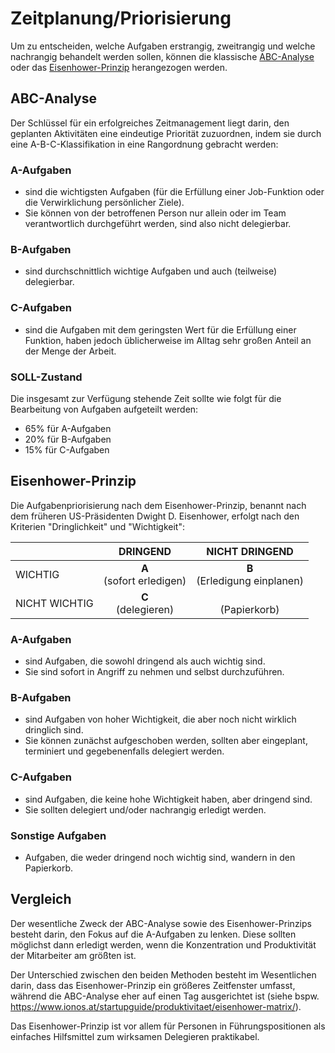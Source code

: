 # Zeitplanung/Priorisierung
Um zu entscheiden, welche Aufgaben erstrangig, zweitrangig und welche
nachrangig behandelt werden sollen, können die klassische
[ABC-Analyse](#abc-analyse) oder das
[Eisenhower-Prinzip](#eisenhower-prinzip) herangezogen werden.

## ABC-Analyse
Der Schlüssel für ein erfolgreiches Zeitmanagement liegt darin, den geplanten
Aktivitäten eine eindeutige Priorität zuzuordnen, indem sie durch eine
A-B-C-Klassifikation in eine Rangordnung gebracht werden:

### A-Aufgaben
 - sind die wichtigsten Aufgaben (für die Erfüllung einer Job-Funktion oder
   die Verwirklichung persönlicher Ziele).
 - Sie können von der betroffenen Person nur allein oder im Team
   verantwortlich durchgeführt werden, sind also nicht delegierbar.

### B-Aufgaben
 - sind durchschnittlich wichtige Aufgaben und auch (teilweise) delegierbar.

### C-Aufgaben
 - sind die Aufgaben mit dem geringsten Wert für die Erfüllung einer Funktion,
   haben jedoch üblicherweise im Alltag sehr großen Anteil an der Menge der
   Arbeit.

### SOLL-Zustand
Die insgesamt zur Verfügung stehende Zeit sollte wie folgt für die Bearbeitung
von Aufgaben aufgeteilt werden:

 - 65% für A-Aufgaben
 - 20% für B-Aufgaben
 - 15% für C-Aufgaben

## Eisenhower-Prinzip
Die Aufgabenpriorisierung nach dem Eisenhower-Prinzip, benannt nach dem
früheren US-Präsidenten Dwight D. Eisenhower, erfolgt nach den Kriterien
"Dringlichkeit" und "Wichtigkeit":

|               | DRINGEND                      | NICHT DRINGEND                    |
| ------------- | :---------------------------: | :-------------------------------: |
| WICHTIG       | **A** <br> (sofort erledigen) | **B** <br> (Erledigung einplanen) |
| NICHT WICHTIG | **C** <br> (delegieren)       | <br> (Papierkorb)                 |

### A-Aufgaben
 - sind Aufgaben, die sowohl dringend als auch wichtig sind.
 - Sie sind sofort in Angriff zu nehmen und selbst durchzuführen.

### B-Aufgaben
 - sind Aufgaben von hoher Wichtigkeit, die aber noch nicht wirklich dringlich
   sind.
 - Sie können zunächst aufgeschoben werden, sollten aber eingeplant, terminiert
   und gegebenenfalls delegiert werden.

### C-Aufgaben
 - sind Aufgaben, die keine hohe Wichtigkeit haben, aber dringend sind.
 - Sie sollten delegiert und/oder nachrangig erledigt werden.

### Sonstige Aufgaben
 - Aufgaben, die weder dringend noch wichtig sind, wandern in den Papierkorb.

## Vergleich
Der wesentliche Zweck der ABC-Analyse sowie des Eisenhower-Prinzips besteht
darin, den Fokus auf die A-Aufgaben zu lenken. Diese sollten möglichst dann
erledigt werden, wenn die Konzentration und Produktivität der Mitarbeiter
am größten ist.

Der Unterschied zwischen den beiden Methoden besteht im Wesentlichen darin,
dass das Eisenhower-Prinzip ein größeres Zeitfenster umfasst, während die
ABC-Analyse eher auf einen Tag ausgerichtet ist (siehe bspw.
https://www.ionos.at/startupguide/produktivitaet/eisenhower-matrix/).

Das Eisenhower-Prinzip ist vor allem für Personen in Führungspositionen als
einfaches Hilfsmittel zum wirksamen Delegieren praktikabel.

